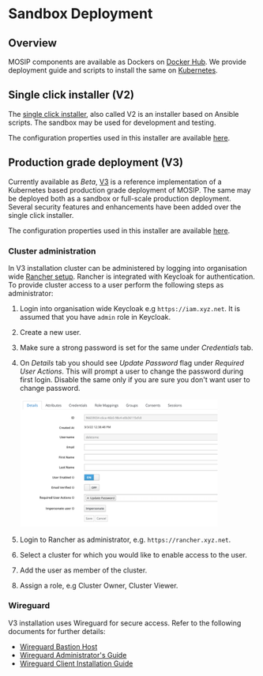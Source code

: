 # Sandbox Deployment

## Overview
MOSIP components are available as Dockers on [Docker Hub](). We provide deployment guide and scripts to install the same on [Kubernetes](https://kubernetes.io).

## Single click installer (V2)
The [single click installer](https://github.com/mosip/mosip-infra/tree/release-1.2.0/deployment/sandbox-v2), also called V2 is an installer based on Ansible scripts. The sandbox may be used for development and testing.

The configuration properties used in this installer are available [here](https://github.com/mosip/mosip-config/tree/release-1.2.0).

## Production grade deployment (V3) 
Currently available as _Beta_, [V3](https://github.com/mosip/mosip-infra/tree/release-1.2.0/deployment/v3) is a reference implementation of a Kubernetes based production grade deployment of MOSIP. The same may be deployed both as a sandbox or full-scale production deployment. Several security features and enhancements have been added over the single click installer.

The configuration properties used in this installer are available [here](https://github.com/mosip/mosip-config/tree/develop3-v3).

### Cluster administration 
In V3 installation cluster can be administered by logging into organisation wide [Rancher setup](https://github.com/mosip/mosip-infra/tree/develop/deployment/v3/rancher). Rancher is integrated with Keycloak for authentication. To provide cluster access to a user perform the following steps as administrator:
1. Login into organisation wide Keycloak e.g `https://iam.xyz.net`.  It is assumed that you have `admin` role in Keycloak.
1. Create a new user. 
1. Make sure a strong password is set for the same under _Credentials_ tab.
1. On _Details_ tab you should see _Update Password_ flag under _Required User Actions_. This will prompt a user to change the password during first login.  Disable the same only if you are sure you don't want user to change password.

    <img src="_images/keycloak-user-create.png" width="400">

1. Login to Rancher as administrator, e.g. `https://rancher.xyz.net`.
1. Select a cluster for which you would like to enable access to the user.
1. Add the user as member of the cluster.
1. Assign a role, e.g Cluster Owner, Cluster Viewer.

### Wireguard 
V3 installation uses Wireguard for secure access. Refer to the following documents for further details:
* [Wireguard Bastion Host](https://github.com/mosip/mosip-infra/blob/develop/deployment/v3/docs/wireguard-bastion.md)
* [Wireguard Administrator's Guide](https://github.com/mosip/mosip-infra/blob/develop/deployment/v3/docs/wireguard-administrators-guide.md)
* [Wireguard Client Installation Guide](wireguard-client-installation-guide.md)




